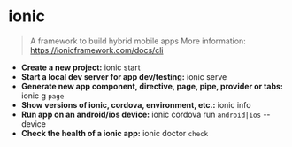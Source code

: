 # ionic
> A framework to build hybrid mobile apps
> More information: <https://ionicframework.com/docs/cli>
- **Create a new project:**
ionic start
- **Start a local dev server for app dev/testing:**
ionic serve
- **Generate new app component, directive, page, pipe, provider or tabs:**
ionic g `page`
- **Show versions of ionic, cordova, environment, etc.:**
ionic info
- **Run app on an android/ios device:**
ionic cordova run `android|ios` --device
- **Check the health of a ionic app:**
ionic doctor `check`
